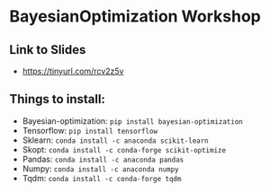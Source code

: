 # BayesianOptimization Workshop
## Link to Slides
* https://tinyurl.com/rcv2z5v
## Things to install:
* Bayesian-optimization: `pip install bayesian-optimization`
* Tensorflow: `pip install tensorflow`
* Sklearn: `conda install -c anaconda scikit-learn`
* Skopt: `conda install -c conda-forge scikit-optimize`
* Pandas: `conda install -c anaconda pandas`
* Numpy: `conda install -c anaconda numpy`
* Tqdm: `conda install -c conda-forge tqdm`
